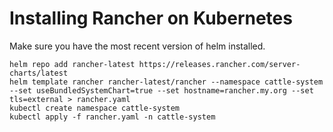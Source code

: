 # Installing Rancher on Kubernetes

Make sure you have the most recent version of helm installed.

```
helm repo add rancher-latest https://releases.rancher.com/server-charts/latest
helm template rancher rancher-latest/rancher --namespace cattle-system --set useBundledSystemChart=true --set hostname=rancher.my.org --set tls=external > rancher.yaml
kubectl create namespace cattle-system
kubectl apply -f rancher.yaml -n cattle-system
```

